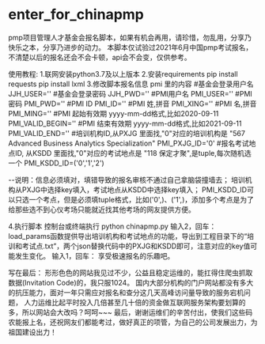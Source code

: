 # enter_for_chinapmp
pmp项目管理人才基金会报名脚本，如果有机会再用，请珍惜，勿乱用，分享乃快乐之本，分享乃进步的动力。
本脚本仅试验过2021年6月中国pmp考试报名，不清楚以后的报名还会不会卡顿，api会不会变，仅供参考。

使用教程:
1.联网安装python3.7及以上版本
2.安装requirements
  pip install requests
  pip install lxml
3.修改脚本报名信息 pmi 里的内容
  #基金会登录用户名
  JJH_USER=''
  #基金会登录密码
  JJH_PWD=''
  #PMI用户名
  PMI_USER=''
  #PMI密码
  PMI_PWD=''
  #PMI ID
  PMI_ID=''
  #PMI 姓,拼音
  PMI_XING=''
  #PMI 名,拼音
  PMI_MING=''
  #PMI 起始有效期 yyyy-mm-dd格式,比如2020-09-11
  PMI_VALID_BEGIN=''
  #PMI 结束有效期 yyyy-mm-dd格式,比如2021-09-11
  PMI_VALID_END=''
  #培训机构ID,从PXJG 里面找,"0"对应的培训机构是 "567 Advanced Business Analytics Specialization"
  PMI_PXJG_ID='0'
  #报名考试地点ID, 从KSDD 里面找,"0"对应的考试地点是 "118 保定才聚",是tuple,每次随机选一个
  PMI_KSDD_ID=('0','1','2')
  
  --说明：信息必须填对，填错导致的报名审核不通过自己拿脑袋撞墙去；
         培训机构从PXJG中选择key填入，考试地点从KSDD中选择key填入；
         PMI_KSDD_ID可以只选一个考点，但是必须填tuple格式，比如('0',)、('1',)，添加多个考点是为了给那些选不到心仪考场只能就近找其他考场的网友提供方便。
         
4.执行脚本
  控制台或终端执行 python chinapmp.py
  输入2，回车：
    load_params函数提供导出培训机构和考试地点的功能，导出到工程目录下的“培训和考试点.txt”，两个json替换代码中的PXJG和KSDD即可，注意对应的key值可能发生变化。
  输入1，回车：
    享受极速报名的乐趣吧。
    
写在最后：
  形形色色的网站我见过不少，公益且稳定运维的，能扛得住爬虫抓取数据(Invitation Code)的，我只服1024。
  国内大部分机构的门户网站都没有多大的抗压能力，面对一年只需应对报名和查分这几天高峰访问量导致的服务宕机问题，
  人力运维比起平时投入几倍甚至几十倍的资金做互联网服务架构要划算的多，所以网站会大改吗？呵呵~~~
  最后，谢谢运维们的辛苦付出，使我们这些码农能报上名，还祝网友们都能考过，做好真正的项管，为自己的公司发展出力，为祖国建设出力！
  
  
  
  
  

